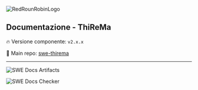 ![RedRounRobinLogo](https://i.imgur.com/3Dcv4vs.png)

## Documentazione - ThiReMa

:fire: Versione componente: `v2.x.x` 

:pushpin: Main repo: [swe-thirema](https://github.com/Maxelweb/swe-thirema)

---

![SWE Docs Artifacts](https://github.com/RedRoundRobin/swe-docs/workflows/SWE%20Docs%20Artifacts/badge.svg)

![SWE Docs Checker](https://github.com/RedRoundRobin/swe-docs/workflows/SWE%20Docs%20Checker/badge.svg)